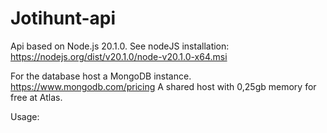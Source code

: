 # Jotihunt-api

Api based on Node.js 20.1.0.
See nodeJS installation:
https://nodejs.org/dist/v20.1.0/node-v20.1.0-x64.msi

For the database host a MongoDB instance.
https://www.mongodb.com/pricing
A shared host with 0,25gb memory for free at Atlas. 

Usage: 


